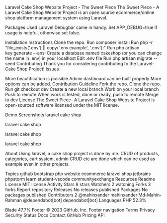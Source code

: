 Laravel Cake Shop Website Project - The Sweet Piece
The Sweet Piece - A Laravel Cake Shop Website Project is an open source ecommerce/online shop platform management system using Laravel.

Packages Used
Laravel Debugbar came in handy. Set APP_DEBUG=true if usage is helpful, otherwise set false.

Installation Instructions
Clone the repo.
Run composer install
Run php -r "file_exists('.env') || copy('.env.example', '.env');"
Run php artisan key:generate --ansi
Create a database named cakeshop (or you can change the name in .env) in your localhost
Edit .env file
Run php artisan migrate --seed
Contributing
Thank you for considering contributing to the Laravel- Cake Shop Project! Issues

More beautification is possible
Admin dashboard can be built properly
More options can be added.
Contribution Guideline
Fork the repo.
Clone the repo.
Run git checkout dev
Create a new local branch
Work on your local branch
Push to remote
When work is tested, done or ready, push to remote
Merge to dev
License
The Sweet Piece- A Laravel Cake Shop Website Project is open-sourced software licensed under the MIT license.

Demo Screenshots
laravel cake shop

laravel cake shop

laravel cake shop

laravel cake shop

About
Using laravel, a cake shop project is done by me. CRUD of products, categories, cart system, admin CRUD etc are done which can be used as example even in other projects.

Topics
github bootstrap php website ecommerce laravel shop jetbrains phpstorm learn student-vscode communityexchange
Resources
 Readme
License
 MIT license
 Activity
Stars
 8 stars
Watchers
 2 watching
Forks
 3 forks
Report repository
Releases
No releases published
Packages
No packages published
Contributors
2
@mahinxander
mahinxander Md-Mahin-Rahman
@dependabot[bot]
dependabot[bot]
Languages
PHP
52.3%
 
Blade
47.7%
Footer
© 2023 GitHub, Inc.
Footer navigation
Terms
Privacy
Security
Status
Docs
Contact GitHub
Pricing
API
